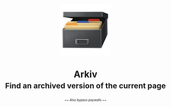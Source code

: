<center>

<img src="./arkiv.png" />
<h1>Arkiv <br /> <small>Find an archived version of the current page</small></h1>
<sup><sub><em>~~ Also bypass paywalls ~~</em></sub></sup>

</center>